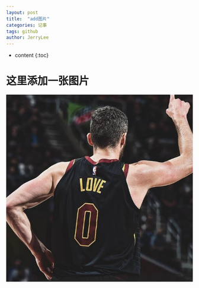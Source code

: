 ```yaml
---
layout: post
title:  "add图片"
categories: 记事
tags: github
author: JerryLee
---
```




* content
{:toc}

# 这里添加一张图片



![嘻嘻嘻](/images/love.jpg)
